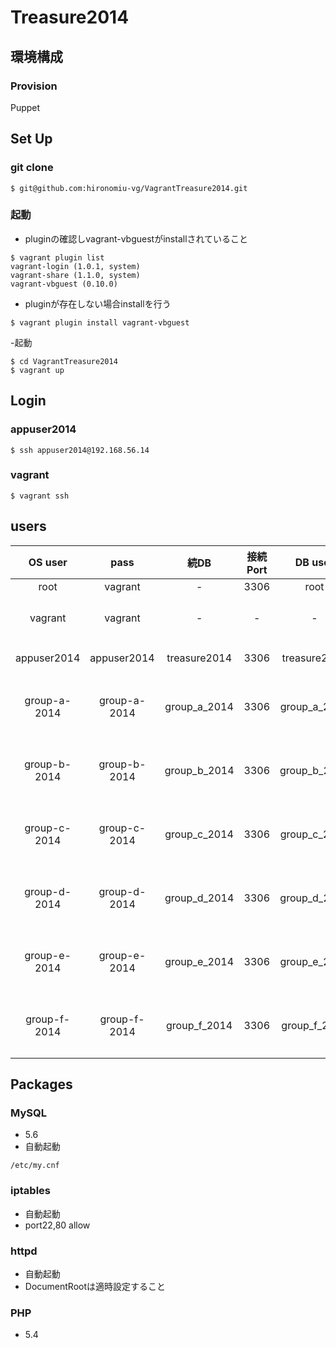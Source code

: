 Treasure2014
===================================

## 環境構成
### Provision 
Puppet
## Set Up 
### git clone
```
$ git@github.com:hironomiu-vg/VagrantTreasure2014.git 
```
### 起動
- pluginの確認しvagrant-vbguestがinstallされていること

```
$ vagrant plugin list
vagrant-login (1.0.1, system)
vagrant-share (1.1.0, system)
vagrant-vbguest (0.10.0)
```
- pluginが存在しない場合installを行う

```
$ vagrant plugin install vagrant-vbguest
```

-起動

```
$ cd VagrantTreasure2014  
$ vagrant up  
```

## Login
### appuser2014
```
$ ssh appuser2014@192.168.56.14
```
### vagrant
```
$ vagrant ssh
```
## users

| OS user | pass | 続DB | 接続Port |  DB user |  DB pass | 用途 |
|:-----------:|:------------:|:------------:|:------------:|:------------:|:------------:|:------------:|
| root | vagrant | - | 3306 |  root | vagrant | root |
| vagrant | vagrant | - | - | - | - | vagrant用ユーザ |
| appuser2014 | appuser2014 | treasure2014 | 3306 | treasure2014 | treasure2014 | 開発ユーザ |
| group-a-2014 | group-a-2014 | group_a_2014 | 3306 | group_a_2014 | group_a_2014 | グループワークユーザ |
| group-b-2014 | group-b-2014 | group_b_2014 | 3306 | group_b_2014 | group_b_2014 | グループワークユーザ |
| group-c-2014 | group-c-2014 | group_c_2014 | 3306 | group_c_2014 | group_c_2014 | グループワークユーザ |
| group-d-2014 | group-d-2014 | group_d_2014 | 3306 | group_d_2014 | group_d_2014 | グループワークユーザ |
| group-e-2014 | group-e-2014 | group_e_2014 | 3306 | group_e_2014 | group_e_2014 | グループワークユーザ |
| group-f-2014 | group-f-2014 | group_f_2014 | 3306 | group_f_2014 | group_f_2014 | グループワークユーザ |

## Packages   
### MySQL
- 5.6
- 自動起動
```
/etc/my.cnf
```
 
### iptables
- 自動起動
- port22,80 allow

### httpd
- 自動起動
- DocumentRootは適時設定すること

### PHP
- 5.4
